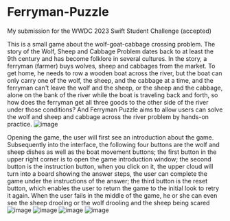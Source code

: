# Ferryman-Puzzle
My submission for the WWDC 2023 Swift Student Challenge (accepted)

This is a small game about the wolf-goat-cabbage crossing problem. The story of the Wolf, Sheep and Cabbage Problem dates back to at least the 9th century and has become folklore in several cultures. In the story, a ferryman (farmer) buys wolves, sheep and cabbages from the market. To get home, he needs to row a wooden boat across the river, but the boat can only carry one of the wolf, the sheep, and the cabbage at a time, and the ferryman can't leave the wolf and the sheep, or the sheep and the cabbage, alone on the bank of the river while the boat is traveling back and forth, so how does the ferryman get all three goods to the other side of the river under those conditions? And Ferryman Puzzle aims to allow users can solve the wolf and sheep and cabbage across the river problem by hands-on practice.
![image](https://github.com/CodyQin/Ferryman-Puzzle/assets/125537769/974c602e-0723-41fa-b0b8-59d89ccdfa10)



Opening the game, the user will first see an introduction about the game. Subsequently into the interface, the following four buttons are the wolf and sheep dishes as well as the boat movement buttons; the first button in the upper right corner is to open the game introduction window; the second button is the instruction button, when you click on it, the upper cloud will turn into a board showing the answer steps, the user can complete the game under the instructions of the answer; the third button is the reset button, which enables the user to return the game to the initial look to retry it again. When the user fails in the middle of the game, he or she can even see the sheep drooling or the wolf drooling and the sheep being scared
![image](https://github.com/CodyQin/Ferryman-Puzzle/assets/125537769/d69671e2-05e0-4dc2-9643-9f243fcd9f66)
![image](https://github.com/CodyQin/Ferryman-Puzzle/assets/125537769/b3508f46-5cc2-41b6-9a29-6694134a41bc)
![image](https://github.com/CodyQin/Ferryman-Puzzle/assets/125537769/cb64538e-6a93-42b6-90c3-b235e56ade4a)
![image](https://github.com/CodyQin/Ferryman-Puzzle/assets/125537769/ee3f5e9f-f183-4a10-a306-83d82d129b68)



